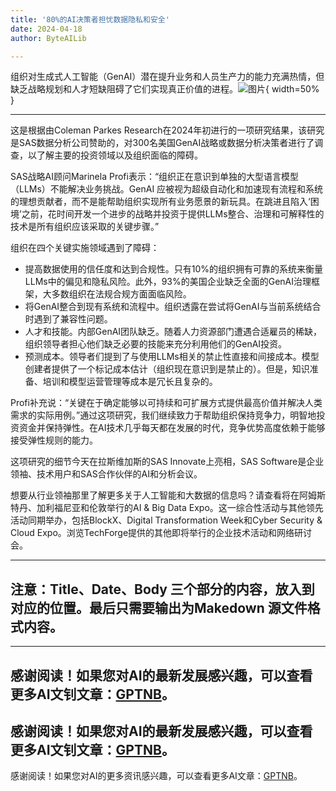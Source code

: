 ```yaml
---
title: '80%的AI决策者担忧数据隐私和安全'
date: 2024-04-18
author: ByteAILib

---
```


组织对生成式人工智能（GenAI）潜在提升业务和人员生产力的能力充满热情，但缺乏战略规划和人才短缺阻碍了它们实现真正价值的进程。![图片](https://www.artificialintelligence-news.com/wp-content/uploads/sites/9/2024/04/matthew-henry-fPxOowbR6ls-unsplash.jpg){ width=50% }

---
这是根据由Coleman Parkes Research在2024年初进行的一项研究结果，该研究是SAS数据分析公司赞助的，对300名美国GenAI战略或数据分析决策者进行了调查，以了解主要的投资领域以及组织面临的障碍。

SAS战略AI顾问Marinela Profi表示：“组织正在意识到单独的大型语言模型（LLMs）不能解决业务挑战。GenAI 应被视为超级自动化和加速现有流程和系统的理想贡献者，而不是能帮助组织实现所有业务愿景的新玩具。在跳进且陷入‘困境’之前，花时间开发一个进步的战略并投资于提供LLMs整合、治理和可解释性的技术是所有组织应该采取的关键步骤。”

组织在四个关键实施领域遇到了障碍：
- 提高数据使用的信任度和达到合规性。只有10%的组织拥有可靠的系统来衡量LLMs中的偏见和隐私风险。此外，93%的美国企业缺乏全面的GenAI治理框架，大多数组织在法规合规方面面临风险。
- 将GenAI整合到现有系统和流程中。组织透露在尝试将GenAI与当前系统结合时遇到了兼容性问题。
- 人才和技能。内部GenAI团队缺乏。随着人力资源部门遭遇合适雇员的稀缺，组织领导者担心他们缺乏必要的技能来充分利用他们的GenAI投资。
- 预测成本。领导者们提到了与使用LLMs相关的禁止性直接和间接成本。模型创建者提供了一个标记成本估计（组织现在意识到是禁止的）。但是，知识准备、培训和模型运营管理等成本是冗长且复杂的。

Profi补充说：“关键在于确定能够以可持续和可扩展方式提供最高价值并解决人类需求的实际用例。”通过这项研究，我们继续致力于帮助组织保持竞争力，明智地投资资金并保持弹性。在AI技术几乎每天都在发展的时代，竞争优势高度依赖于能够接受弹性规则的能力。

这项研究的细节今天在拉斯维加斯的SAS Innovate上亮相，SAS Software是企业领袖、技术用户和SAS合作伙伴的AI和分析会议。

想要从行业领袖那里了解更多关于人工智能和大数据的信息吗？请查看将在阿姆斯特丹、加利福尼亚和伦敦举行的AI & Big Data Expo。这一综合性活动与其他领先活动同期举办，包括BlockX、Digital Transformation Week和Cyber Security & Cloud Expo。浏览TechForge提供的其他即将举行的企业技术活动和网络研讨会。

---

注意：Title、Date、Body 三个部分的内容，放入到对应的位置。最后只需要输出为Makedown 源文件格式内容。
---

---
感谢阅读！如果您对AI的最新发展感兴趣，可以查看更多AI文钊文章：[GPTNB](https://gptnb.com)。
---
感谢阅读！如果您对AI的最新发展感兴趣，可以查看更多AI文钊文章：[GPTNB](https://gptnb.com)。
---
感谢阅读！如果您对AI的更多资讯感兴趣，可以查看更多AI文章：[GPTNB](https://gptnb.com)。
